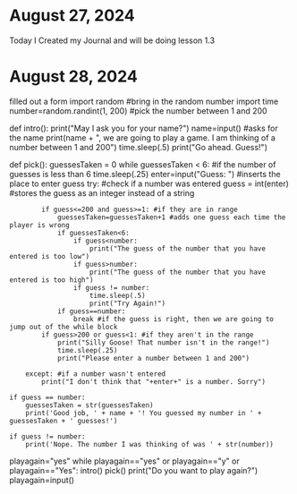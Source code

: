 # August 27, 2024
Today I Created my Journal and will be doing lesson 1.3

# August 28, 2024
filled out a form
import random #bring in the random number
import time
number=random.randint(1, 200) #pick the number between 1 and 200

def intro():
    print("May I ask you for your name?")
    name=input() #asks for the name
    print(name + ", we are going to play a game. I am thinking of a number between 1 and 200")
    time.sleep(.5)
    print("Go ahead. Guess!")

def pick():
    guessesTaken = 0
    while guessesTaken < 6: #if the number of guesses is less than 6
        time.sleep(.25)
        enter=input("Guess: ") #inserts the place to enter guess
        try: #check if a number was entered
            guess = int(enter) #stores the guess as an integer instead of a string    

            if guess<=200 and guess>=1: #if they are in range
                guessesTaken=guessesTaken+1 #adds one guess each time the player is wrong
                if guessesTaken<6:
                    if guess<number:
                        print("The guess of the number that you have entered is too low")
                    if guess>number:
                        print("The guess of the number that you have entered is too high")
                    if guess != number:
                        time.sleep(.5)
                        print("Try Again!")
                if guess==number:
                    break #if the guess is right, then we are going to jump out of the while block
            if guess>200 or guess<1: #if they aren't in the range
                print("Silly Goose! That number isn't in the range!")
                time.sleep(.25)
                print("Please enter a number between 1 and 200")

        except: #if a number wasn't entered
            print("I don't think that "+enter+" is a number. Sorry")
            
    if guess == number:
        guessesTaken = str(guessesTaken)
        print('Good job, ' + name + '! You guessed my number in ' + guessesTaken + ' guesses!')

    if guess != number:
        print('Nope. The number I was thinking of was ' + str(number))

playagain="yes"
while playagain=="yes" or playagain=="y" or playagain=="Yes":
    intro()
    pick()
    print("Do you want to play again?")
    playagain=input()
